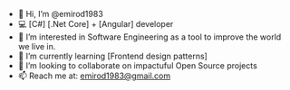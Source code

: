 - 👋 Hi, I’m @emirod1983
- 💻 [C#] [.Net Core] + [Angular] developer
- 👀 I’m interested in Software Engineering as a tool to improve the world we live in.
- 🌱 I’m currently learning [Frontend design patterns]
- 💞️ I’m looking to collaborate on impactuful Open Source projects
- 📫 Reach me at: emirod1983@gmail.com

<!---
emirod1983/emirod1983 is a ✨ special ✨ repository because its `README.md` (this file) appears on your GitHub profile.
You can click the Preview link to take a look at your changes.
--->
